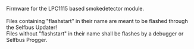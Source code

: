 Firmware for the LPC1115 based smokedetector module. 
</br></br>
Files containing "flashstart" in their name are meant to be flashed through the Selfbus Updater!
</br>Files without "flashstart" in their name shall be flashes by a debugger or Selfbus Progger. 

